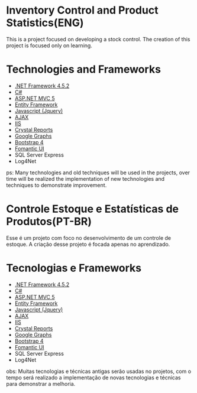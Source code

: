 # Inventory Control and Product Statistics(ENG)
This is a project focused on developing a stock control.
The creation of this project is focused only on learning.

# Technologies and Frameworks
- [.NET Framework 4.5.2](https://docs.microsoft.com/en-us/dotnet/framework/)
- [C#](https://docs.microsoft.com/en-us/dotnet/csharp/)
- [ASP.NET MVC 5](https://docs.microsoft.com/pt-br/aspnet/mvc/overview/getting-started/introduction/getting-started)
- [Entity Framework](https://docs.microsoft.com/pt-br/ef/)
- [Javascript (Jquery)](https://api.jquery.com/)
- [AJAX](https://api.jquery.com/category/ajax/)
- [IIS](https://docs.microsoft.com/en-us/iis/get-started/whats-new-in-iis-10-version-1709/new-features-introduced-in-iis-10-1709)
- [Crystal Reports](https://www.crystalreports.com/)
- [Google Graphs](https://developers.google.com/chart/)
- [Bootstrap 4](https://getbootstrap.com/docs/4.0/getting-started/introduction/)
- [Fomantic UI](https://semantic-ui.com/)
- SQL Server Express
- Log4Net


ps: Many technologies and old techniques will be used in the projects, over time will be realized the implementation of new technologies and techniques to demonstrate improvement.

# Controle Estoque e Estatísticas de Produtos(PT-BR)
Esse é um projeto com foco no desenvolvimento de um controle de estoque.
A criação desse projeto é focada apenas no aprendizado.





# Tecnologias e Frameworks
- [.NET Framework 4.5.2](https://docs.microsoft.com/en-us/dotnet/framework/)
- [C#](https://docs.microsoft.com/en-us/dotnet/csharp/)
- [ASP.NET MVC 5](https://docs.microsoft.com/pt-br/aspnet/mvc/overview/getting-started/introduction/getting-started)
- [Entity Framework](https://docs.microsoft.com/pt-br/ef/)
- [Javascript (Jquery)](https://api.jquery.com/)
- [AJAX](https://api.jquery.com/category/ajax/)
- [IIS](https://docs.microsoft.com/en-us/iis/get-started/whats-new-in-iis-10-version-1709/new-features-introduced-in-iis-10-1709)
- [Crystal Reports](https://www.crystalreports.com/)
- [Google Graphs](https://developers.google.com/chart/)
- [Bootstrap 4](https://getbootstrap.com/docs/4.0/getting-started/introduction/)
- [Fomantic UI](https://semantic-ui.com/)
- SQL Server Express
- Log4Net


obs: Muitas tecnologias e técnicas antigas serão usadas no projetos, com o tempo será realizado a implementação de novas tecnologias e técnicas para demonstrar a melhoria.
